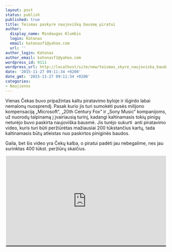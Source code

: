```yaml
---
layout: post
status: publish
published: true
title: Teismas paskyrė naujovišką bausmę piratui
author:
  display_name: Mindaugas Klumbis
  login: Katonas
  email: katonasf1@yahoo.com
  url: ''
author_login: Katonas
author_email: katonasf1@yahoo.com
wordpress_id: 9111
wordpress_url: http://localhost/site/new/teismas_skyre_naujoviska_bauda_piratui/
date: '2015-11-27 09:11:34 +0200'
date_gmt: '2015-11-27 09:11:34 +0200'
categories:
- Naujienos
---
```

<p>
	Vienas Čekas buvo pripažintas kaltu piratavimo byloje ir i&scaron;girdo labai nemalonų nuosprendį. Pasak kurio jis turi sumokėti pusės milijono kompensaciją &bdquo;Microsoft&ldquo;, &bdquo;20th Century Fox&ldquo; ir &bdquo;Sony Music&ldquo; kompanijoms, už nuorodų talpinamą į įvairiausią turinį, kadangi kaltinamasis tokių pinigų neturėjo buvo paskirta naujovi&scaron;ka bausmė. Jis turėjo sukurti &nbsp;anti piratavimo video, kuris turi būti peržiūrėtas mažiausiai 200 tūkstančius kartų, tada kaltinamasis būtų atleistas nuo paskirtos piniginės baudos.</p>
<p>
	Gaila, bet &scaron;is video yra Čekų kalba, o piratui padėti jau nebegalime, nes jau surinktas 400 tūkst. peržiūrų skaičius.</p>
<p style="text-align: center;">
	<span style="color: rgb(187, 187, 187); font-family: Roboto, Arial, Helvetica, sans-serif; font-size: 11px; line-height: 25px; white-space: nowrap; background-color: rgba(28, 28, 28, 0.8);"><iframe allowfullscreen="" frameborder="0" height="281" src="https://www.youtube.com/embed/CKjPutIlBCA" width="500"></iframe></span></p>
